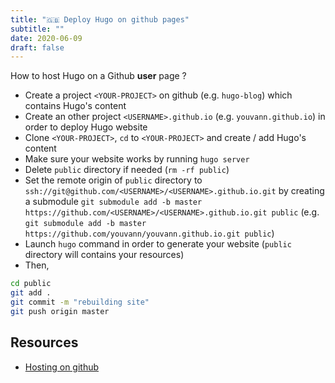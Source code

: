 ```yaml
---
title: "🇬🇧 Deploy Hugo on github pages"
subtitle: ""
date: 2020-06-09
draft: false
---
```


How to host Hugo on a Github __user__ page ?

* Create a project `<YOUR-PROJECT>` on github (e.g. `hugo-blog`) which contains Hugo's content
* Create an other project `<USERNAME>.github.io` (e.g. `youvann.github.io`) in order to deploy Hugo website
* Clone `<YOUR-PROJECT>`, `cd` to `<YOUR-PROJECT>` and create / add Hugo's content
* Make sure your website works by running `hugo server`
* Delete `public` directory if needed (`rm -rf public`)
* Set the remote origin of `public` directory to `ssh://git@github.com/<USERNAME>/<USERNAME>.github.io.git` by creating a submodule `git submodule add -b master https://github.com/<USERNAME>/<USERNAME>.github.io.git public` (e.g. `git submodule add -b master https://github.com/youvann/youvann.github.io.git public`)
* Launch `hugo` command in order to generate your website (`public` directory will contains your resources)
* Then,

```bash
cd public
git add .
git commit -m "rebuilding site"
git push origin master
```

## Resources

* [Hosting on github](https://gohugo.io/hosting-and-deployment/hosting-on-github/)